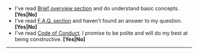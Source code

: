 <!--- If you have a trivial question you can ask it in Gitter room: https://gitter.im/ruslo/hunter -->

* I've read [Brief overview section](https://cpp-pm-hunter.readthedocs.io/en/latest/overview.html) and do understand basic concepts. **[Yes|No]**
* I've read [F.A.Q. section](https://cpp-pm-hunter.readthedocs.io/en/latest/faq.html) and haven't found an answer to my question. **[Yes|No]**
* I've read [Code of Conduct](https://github.com/cpp-pm/hunter/blob/master/.github/CODE_OF_CONDUCT.md), I promise to be polite and will do my best at being constructive. **[Yes|No]**

---
